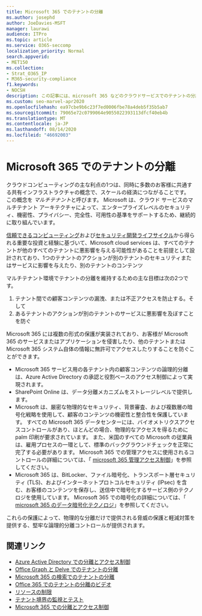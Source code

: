 ```yaml
---
title: Microsoft 365 でのテナントの分離
ms.author: josephd
author: JoeDavies-MSFT
manager: laurawi
audience: ITPro
ms.topic: article
ms.service: O365-seccomp
localization_priority: Normal
search.appverid:
- MET150
ms.collection:
- Strat_O365_IP
- M365-security-compliance
f1.keywords:
- NOCSH
description: この記事には、microsoft 365 などのクラウドサービスでのテナントの分離の適用方法の概要が記載されています。
ms.custom: seo-marvel-apr2020
ms.openlocfilehash: ea97cbe9b6c23f7ed0006fbe78a4deb5f35b5ab7
ms.sourcegitcommit: 79065e72c0799064e9055022393113dfcf40eb4b
ms.translationtype: MT
ms.contentlocale: ja-JP
ms.lasthandoff: 08/14/2020
ms.locfileid: "46692003"
---
```

# <a name="tenant-isolation-in-microsoft-365"></a>Microsoft 365 でのテナントの分離

クラウドコンピューティングの主な利点の1つは、同時に多数のお客様に共通する共有インフラストラクチャの概念で、スケールの経済につながることです。 この概念を *マルチテナント*と呼びます。 Microsoft は、クラウド サービスのマルチテナント アーキテクチャによって、エンタープライズレベルのセキュリティ、機密性、プライバシー、完全性、可用性の基準をサポートするため、継続的に取り組んでいます。

[信頼できるコンピューティング](https://www.microsoft.com/trust-center)および[セキュリティ開発ライフサイクル](https://www.microsoft.com/securityengineering/sdl/)から得られる重要な投資と経験に基づいて、Microsoft cloud services は、すべてのテナントが他のすべてのテナントに悪影響を与える可能性があることを前提として設計されており、1つのテナントのアクションが別のテナントのセキュリティまたはサービスに影響を与えたり、別のテナントのコンテンツ

マルチテナント環境でテナントの分離を維持するための主な目標は次の2つです。

1.    テナント間での顧客コンテンツの漏洩、または不正アクセスを防止する。そして
2.    あるテナントのアクションが別のテナントのサービスに悪影響を及ぼすことを防ぐ

Microsoft 365 には複数の形式の保護が実装されており、お客様が Microsoft 365 のサービスまたはアプリケーションを侵害したり、他のテナントまたは Microsoft 365 システム自体の情報に無許可でアクセスしたりすることを防ぐことができます。

- Microsoft 365 サービス用の各テナント内の顧客コンテンツの論理的分離は、Azure Active Directory の承認と役割ベースのアクセス制御によって実現されます。
- SharePoint Online は、データ分離メカニズムをストレージレベルで提供します。
- Microsoft は、厳密な物理的なセキュリティ、背景審査、および複数層の暗号化戦略を使用して、顧客のコンテンツの機密性と整合性を保護しています。 すべての Microsoft 365 データセンターには、バイオメトリクスアクセスコントロールがあり、ほとんどの場合、物理的なアクセスを得るために palm 印刷が要求されています。 また、米国のすべての Microsoft の従業員は、雇用プロセスの一環として、標準のバックグラウンドチェックを正常に完了する必要があります。 Microsoft 365 での管理アクセスに使用されるコントロールの詳細については、「 [microsoft 365 管理アクセス制御](microsoft-365-administrative-access-controls-overview.md)」を参照してください。
- Microsoft 365 は、BitLocker、ファイル暗号化、トランスポート層セキュリティ (TLS)、およびインターネットプロトコルセキュリティ (IPsec) を含む、お客様のコンテンツを保存し、送信中で暗号化するサービス側のテクノロジを使用しています。 Microsoft 365 での暗号化の詳細については、「 [microsoft 365 のデータ暗号化テクノロジ](https://docs.microsoft.com/microsoft-365/compliance/office-365-encryption-in-the-microsoft-cloud-overview)」を参照してください。

これらの保護によって、物理的な分離だけで提供される脅威の保護と軽減対策を提供する、堅牢な論理的分離コントロールが提供されます。

## <a name="related-links"></a>関連リンク

- [Azure Active Directory での分離とアクセス制御](microsoft-365-isolation-in-azure-active-directory.md)
- [Office Graph と Delve でのテナントの分離](microsoft-365-isolation-in-graph-and-delve.md)
- [Microsoft 365 の検索でのテナントの分離](microsoft-365-isolation-in-microsoft-365-search.md)
- [Office 365 でのテナントの分離のビデオ](microsoft-365-isolation-in-microsoft-365-video.md)
- [リソースの制限](microsoft-365-resource-limits.md)
- [テナント境界の監視とテスト](microsoft-365-monitoring-and-testing.md)
- [Microsoft 365 での分離とアクセス制御](microsoft-365-isolation-in-microsoft-365.md)
